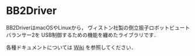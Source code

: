 # BB2Driver
BB2DriverはmacOSやLinuxから，
ヴィストン社製の倒立振子ロボットビュートバランサー2を
USB制御するための機能を纏めたライブラリです．

各種ドキュメントについては
[Wiki](https://github.com/Rafka86/BB2Driver/wiki/)
を参照してください．
